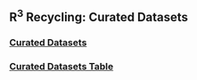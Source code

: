 ## R<sup>3</sup> Recycling: Curated Datasets
  ### [Curated Datasets](curatedDatasets.md)
  ### [Curated Datasets Table](curatedDatasetsTable.md)

